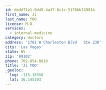 ```yaml
---
id: dedd71e1-9d49-4a37-8c1c-5170bb749934
first_name: Ji
last_name: YOO
license: M.D.
services:
  - internal-medicine
category: doctors
address: '1701 W Charleston Blvd   Ste 230'
city: 'Las Vegas'
state: NV
zip: '89102'
phone: 702-854-0810
title: 'Ji YOO'
_geoloc:
  lng: -115.18358
  lat: 36.145303
---
```


